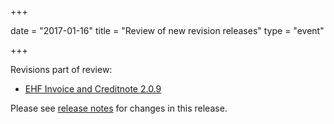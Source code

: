 +++

date = "2017-01-16"
title = "Review of new revision releases"
type = "event"

+++

Revisions part of review:

* [EHF Invoice and Creditnote 2.0.9](/ehf/standard/ehf-invoice-and-creditnote-2.0.9/)

Please see [release notes](https://test-vefa.difi.no/ehf/guide/release/2017-02-15/) for changes in this release.
